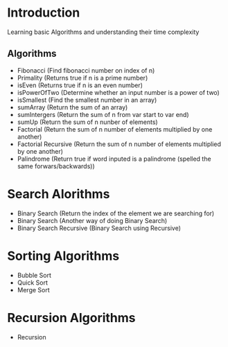 # Introduction
Learning basic Algorithms and understanding their time complexity

## Algorithms
- Fibonacci (Find fibonacci number on index of n)
- Primality (Returns true if n is a prime number)
- isEven (Returns true if n is an even number)
- isPowerOfTwo (Determine whether an input number is a power of two)
- isSmallest (Find the smallest number in an array)
- sumArray (Return the sum of an array)
- sumIntergers (Return the sum of n from var start to var end)
- sumUp (Return the sum of n nunber of elements)
- Factorial (Return the sum of n number of elements multiplied by one another)
- Factorial Recursive (Return the sum of n number of elements multiplied by one another)
- Palindrome (Return true if word inputed is a palindrome (spelled the same forwars/backwards))

# Search Alorithms
- Binary Search (Return the index of the element we are searching for)
- Binary Search (Another way of doing Binary Search)
- Binary Search Recursive (Binary Search using Recursive)

# Sorting Algorithms
- Bubble Sort
- Quick Sort 
- Merge Sort

# Recursion Algorithms
- Recursion
